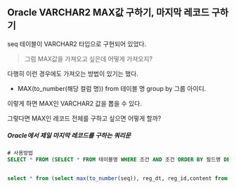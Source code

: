 ## Oracle VARCHAR2 MAX값 구하기, 마지막 레코드 구하기

seq 테이블이 VARCHAR2 타입으로 구현되어 있었다.

> 그럼 MAX값을 가져오고 싶은데 어떻게 가져오지?



다행히 이런 경우에도 가져오는 방법이 있기는 했다.

- MAX(to_number(해당 컬럼 명)) from 테이블 명 group by 그룹 아이디.



이렇게 하면 MAX인 VARCHAR2 값을 뽑을 수 있다.



그렇다면 MAX인 레코드 전체를 구하고 싶으면 어떻게 할까?



##### Oracle에서 제일 마지막 레코드를 구하는 쿼리문

```sql
# 사용방법
SELECT * FROM (SELECT * FROM 테이블명 WHERE 조건 AND 조건 ORDER BY 필드명 DESC) WHERE ROWNUM = 1


select * from (select max(to_number(seq)), reg_dt, reg_id,content from consult group by reg_dt, reg_id,content order by reg_dt desc) where rownum = 1;
```

